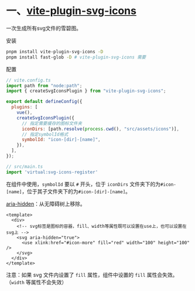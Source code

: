 # 一、[vite-plugin-svg-icons](https://github.com/vbenjs/vite-plugin-svg-icons/blob/main/README.zh_CN.md#vite-plugin-svg-icons)

一次生成所有svg文件的雪碧图。

安装

```bash
pnpm install vite-plugin-svg-icons -D
pnpm install fast-glob -D # vite-plugin-svg-icons 需要
```

配置

```javascript
// vite.config.ts
import path from "node:path";
import { createSvgIconsPlugin } from "vite-plugin-svg-icons";

export default defineConfig({
  plugins: [
    vue(),
    createSvgIconsPlugin({
      // 指定需要缓存的图标文件夹
      iconDirs: [path.resolve(process.cwd(), "src/assets/icons")],
      // 指定symbolId格式
      symbolId: "icon-[dir]-[name]",
    }),
  ],
});
```

```typescript
// src/main.ts
import 'virtual:svg-icons-register'
```

在组件中使用，`symbolId` 要以 `#` 开头，位于 `iconDirs` 文件夹下的为`#icon-[name]`，位于其子文件夹下的为`#icon-[dir]-[name]`。

[aria-hidden](https://developer.mozilla.org/zh-CN/docs/Web/Accessibility/ARIA/Attributes/aria-hidden)：从无障碍树上移除。

```vue
<template>
  <div>
    <!-- svg标签是图标的容器，fill、width等属性既可以设置在use上，也可以设置在svg上 -->
    <svg aria-hidden="true">
      <use xlink:href="#icon-more" fill="red" width="100" height="100" />
    </svg>
  </div>
</template>
```

注意：如果 svg 文件内设置了 `fill` 属性，组件中设置的 `fill` 属性会失效。（`width` 等属性不会失效）
